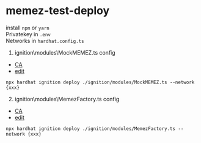 # memez-test-deploy

install `npm` or `yarn` <br>
Privatekey in `.env` <br>
Networks in `hardhat.config.ts` <br>

1. ignition\modules\MockMEMEZ.ts
config
- [CA](https://github.com/Sasakeyo/memez-test-deploy/blob/main/contracts/MockMEMEZ.sol#L8C48-L8C90)
- [edit](https://github.com/Sasakeyo/memez-test-deploy/blob/main/ignition/modules/MockMEMEZ.ts#L4C3-L5C69)

```
npx hardhat ignition deploy ./ignition/modules/MockMEMEZ.ts --network {xxx}
```

2. ignition\modules\MemezFactory.ts
config
- [CA](https://github.com/Sasakeyo/memez-test-deploy/blob/main/contracts/MemeCoinListingManager.sol#L12-L13)
- [edit](https://github.com/Sasakeyo/memez-test-deploy/blob/main/ignition/modules/MemezFactory.ts#L4C3-L5C124)

```
npx hardhat ignition deploy ./ignition/modules/MemezFactory.ts --network {xxx}
```
